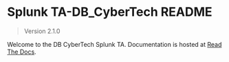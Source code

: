 # Splunk TA-DB_CyberTech README

> Version 2.1.0

Welcome to the DB CyberTech Splunk TA. Documentation is hosted at [Read The Docs](http://ta-db-cybertech.readthedocs.io).
